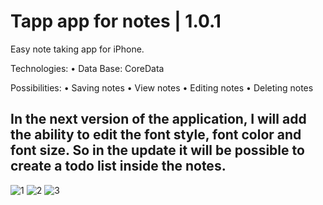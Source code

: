 # Tapp app for notes | 1.0.1 

Easy note taking app for iPhone.

Technologies:
• Data Base: CoreData

Possibilities:
• Saving notes
• View notes
• Editing notes
• Deleting notes

In the next version of the application, I will add the ability to edit the font style, font color and font size. So in the update it will be possible to create a todo list inside the notes.
--------------------------------------------------------------------------------------------------------------------------------------------

![1](https://github.com/noiiberg/ApplicationNotes/assets/110635394/058c7535-6d1f-4f03-bf13-783ea0d51431)
![2](https://github.com/noiiberg/ApplicationNotes/assets/110635394/544c88eb-a2f9-423f-bf17-5db899f598ea)
![3](https://github.com/noiiberg/ApplicationNotes/assets/110635394/dd729265-45f2-4de5-a4b7-7ecd44ab98f9)
